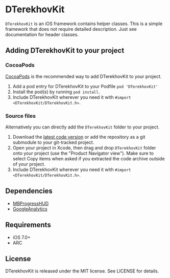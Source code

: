 # DTerekhovKit

`DTerekhovKit` is an iOS framework contains helper classes. This is a simple framework that does not require detailed description. Just see documentation for header classes.

## Adding DTerekhovKit to your project

### CocoaPods

[CocoaPods](http://cocoapods.org) is the recommended way to add DTerekhovKit to your project.

1. Add a pod entry for DTerekhovKit to your Podfile `pod 'DTerekhovKit'`
2. Install the pod(s) by running `pod install`.
3. Include DTerekhovKit wherever you need it with `#import <DTerekhovKit/DTerekhovKit.h>`.

### Source files

Alternatively you can directly add the `DTerekhovKit` folder to your project.

1. Download the [latest code version](https://github.com/dterekhov/DTerekhovKit/archive/master.zip) or add the repository as a git submodule to your git-tracked project.
2. Open your project in Xcode, then drag and drop `DTerekhovKit` folder onto your project (use the "Product Navigator view"). Make sure to select Copy items when asked if you extracted the code archive outside of your project.
3. Include DTerekhovKit wherever you need it with `#import <DTerekhovKit/DTerekhovKit.h>`.

## Dependencies

* [MBProgressHUD](https://github.com/jdg/MBProgressHUD)
* [GoogleAnalytics](https://cocoapods.org/pods/GoogleAnalytics)

## Requirements

* iOS 7.0+
* ARC

## License

DTerekhovKit is released under the MIT license. See LICENSE for details.